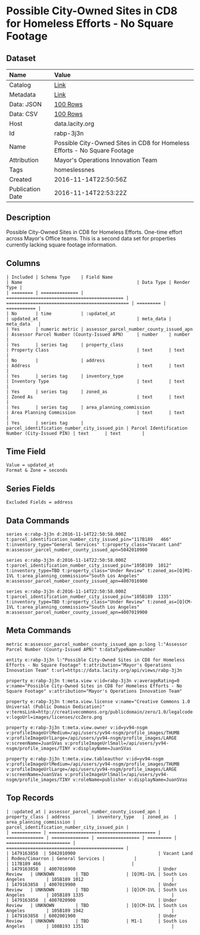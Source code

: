# Possible City-Owned Sites in CD8 for Homeless Efforts - No Square Footage

## Dataset

| Name | Value |
| :--- | :---- |
| Catalog | [Link](https://catalog.data.gov/dataset/possible-city-owned-sites-in-cd8-for-homeless-efforts-no-square-footage) |
| Metadata | [Link](https://data.lacity.org/api/views/rabp-3j3n) |
| Data: JSON | [100 Rows](https://data.lacity.org/api/views/rabp-3j3n/rows.json?max_rows=100) |
| Data: CSV | [100 Rows](https://data.lacity.org/api/views/rabp-3j3n/rows.csv?max_rows=100) |
| Host | data.lacity.org |
| Id | rabp-3j3n |
| Name | Possible City-Owned Sites in CD8 for Homeless Efforts - No Square Footage |
| Attribution | Mayor's Operations Innovation Team |
| Tags | homeslessnes |
| Created | 2016-11-14T22:50:56Z |
| Publication Date | 2016-11-14T22:53:22Z |

## Description

Possible City-Owned Sites in CD8 for Homeless Efforts. One-time effort across Mayor's Office teams. This is a second data set for properties currently lacking square footage information.

## Columns

```ls
| Included | Schema Type    | Field Name                                   | Name                                           | Data Type | Render Type |
| ======== | ============== | ============================================ | ============================================== | ========= | =========== |
| No       | time           | :updated_at                                  | updated_at                                     | meta_data | meta_data   |
| Yes      | numeric metric | assessor_parcel_number_county_issued_apn     | Assessor Parcel Number (County-Issued APN)     | number    | number      |
| Yes      | series tag     | property_class                               | Property Class                                 | text      | text        |
| No       |                | address                                      | Address                                        | text      | text        |
| Yes      | series tag     | inventory_type                               | Inventory Type                                 | text      | text        |
| Yes      | series tag     | zoned_as                                     | Zoned As                                       | text      | text        |
| Yes      | series tag     | area_planning_commission                     | Area Planning Commission                       | text      | text        |
| Yes      | series tag     | parcel_identification_number_city_issued_pin | Parcel Identification Number (City-Issued PIN) | text      | text        |
```

## Time Field

```ls
Value = updated_at
Format & Zone = seconds
```

## Series Fields

```ls
Excluded Fields = address
```

## Data Commands

```ls
series e:rabp-3j3n d:2016-11-14T22:50:58.000Z t:parcel_identification_number_city_issued_pin="117B189   466" t:inventory_type="General Services" t:property_class="Vacant Land" m:assessor_parcel_number_county_issued_apn=5042010900

series e:rabp-3j3n d:2016-11-14T22:50:58.000Z t:parcel_identification_number_city_issued_pin="105B189  1012" t:inventory_type=TBD t:property_class="Under Review" t:zoned_as=[Q]M1-1VL t:area_planning_commission="South Los Angeles" m:assessor_parcel_number_county_issued_apn=4007016900

series e:rabp-3j3n d:2016-11-14T22:50:58.000Z t:parcel_identification_number_city_issued_pin="105B189  1335" t:inventory_type=TBD t:property_class="Under Review" t:zoned_as=[Q]CM-1VL t:area_planning_commission="South Los Angeles" m:assessor_parcel_number_county_issued_apn=4007019900
```

## Meta Commands

```ls
metric m:assessor_parcel_number_county_issued_apn p:long l:"Assessor Parcel Number (County-Issued APN)" t:dataTypeName=number

entity e:rabp-3j3n l:"Possible City-Owned Sites in CD8 for Homeless Efforts - No Square Footage" t:attribution="Mayor's Operations Innovation Team" t:url=https://data.lacity.org/api/views/rabp-3j3n

property e:rabp-3j3n t:meta.view v:id=rabp-3j3n v:averageRating=0 v:name="Possible City-Owned Sites in CD8 for Homeless Efforts - No Square Footage" v:attribution="Mayor's Operations Innovation Team"

property e:rabp-3j3n t:meta.view.license v:name="Creative Commons 1.0 Universal (Public Domain Dedication)" v:termsLink=http://creativecommons.org/publicdomain/zero/1.0/legalcode v:logoUrl=images/licenses/ccZero.png

property e:rabp-3j3n t:meta.view.owner v:id=yv94-nsgm v:profileImageUrlMedium=/api/users/yv94-nsgm/profile_images/THUMB v:profileImageUrlLarge=/api/users/yv94-nsgm/profile_images/LARGE v:screenName=JuanSVas v:profileImageUrlSmall=/api/users/yv94-nsgm/profile_images/TINY v:displayName=JuanSVas

property e:rabp-3j3n t:meta.view.tableauthor v:id=yv94-nsgm v:profileImageUrlMedium=/api/users/yv94-nsgm/profile_images/THUMB v:profileImageUrlLarge=/api/users/yv94-nsgm/profile_images/LARGE v:screenName=JuanSVas v:profileImageUrlSmall=/api/users/yv94-nsgm/profile_images/TINY v:roleName=publisher v:displayName=JuanSVas
```

## Top Records

```ls
| :updated_at | assessor_parcel_number_county_issued_apn | property_class | address        | inventory_type   | zoned_as  | area_planning_commission | parcel_identification_number_city_issued_pin | 
| =========== | ======================================== | ============== | ============== | ================ | ========= | ======================== | ============================================ | 
| 1479163858  | 5042010900                               | Vacant Land    | Rodeo/Cimarron | General Services |           |                          | 117B189 466                                  | 
| 1479163858  | 4007016900                               | Under Review   | UNKNOWN        | TBD              | [Q]M1-1VL | South Los Angeles        | 105B189 1012                                 | 
| 1479163858  | 4007019900                               | Under Review   | UNKNOWN        | TBD              | [Q]CM-1VL | South Los Angeles        | 105B189 1335                                 | 
| 1479163858  | 4007020900                               | Under Review   | UNKNOWN        | TBD              | [Q]CM-1VL | South Los Angeles        | 105B189 1942                                 | 
| 1479163858  | 6002001900                               | Under Review   | UNKNOWN        | TBD              | M1-1      | South Los Angeles        | 108B193 1351                                 | 
```